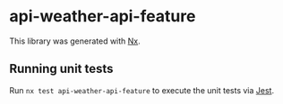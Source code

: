 # api-weather-api-feature

This library was generated with [Nx](https://nx.dev).

## Running unit tests

Run `nx test api-weather-api-feature` to execute the unit tests via [Jest](https://jestjs.io).
